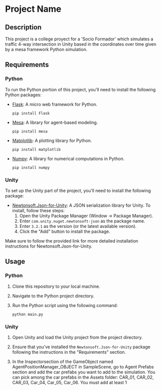 # Project Name

## Description

This project is a college proyect for a 'Socio Formador' which simulates a traffic 4-way intersection in Unity based in the coordinates over time given by a mesa framework Python simulation.

## Requirements

### Python

To run the Python portion of this project, you'll need to install the following Python packages:

- [Flask](https://pypi.org/project/Flask/): A micro web framework for Python.
    ```
    pip install Flask
    ```

- [Mesa](https://pypi.org/project/mesa/): A library for agent-based modeling.
    ```
    pip install mesa
    ```

- [Matplotlib](https://pypi.org/project/matplotlib/): A plotting library for Python.
    ```
    pip install matplotlib
    ```

- [Numpy](https://pypi.org/project/numpy/): A library for numerical computations in Python.
    ```
    pip install numpy
    ```

### Unity

To set up the Unity part of the project, you'll need to install the following package:

- [Newtonsoft.Json-for-Unity](https://github.com/jilleJr/Newtonsoft.Json-for-Unity/wiki/Install-official-via-UPM): A JSON serialization library for Unity. To install, follow these steps:
    1. Open the Unity Package Manager (Window -> Package Manager).
    2. Enter `com.unity.nuget.newtonsoft-json` as the package name.
    3. Enter `3.2.1` as the version (or the latest available version).
    4. Click the "Add" button to install the package.

Make sure to follow the provided link for more detailed installation instructions for Newtonsoft.Json-for-Unity.

## Usage

### Python

1. Clone this repository to your local machine.

2. Navigate to the Python project directory.

3. Run the Python script using the following command:

    ```
    python main.py
    ```

### Unity

1. Open Unity and load the Unity project from the project directory.

2. Ensure that you've installed the `Newtonsoft.Json-for-Unity` package following the instructions in the "Requirements" section.

3. In the Inspectorsection of the GameObject named AgentPositionManager_OBJECT in SampleScene, go to Agent Prefabs section and add the car prefabs you want to add to the simulation. You can pick among the car prefabs in the Assets folder: CAR_01, CAR_02, CAR_03, Car_04, Car_05, Car_06. You must add at least 1
